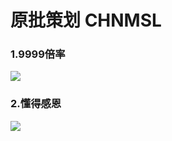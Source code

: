 # 原批策划   CHNMSL

### 1.9999倍率

![](https://github.com/DreamingCats/GenshitJokes/raw/main/原批策划/9999倍率.jpg)

### 2.懂得感恩

![](https://github.com/DreamingCats/GenshitJokes/raw/main/原批策划/懂得感恩.jpg)
